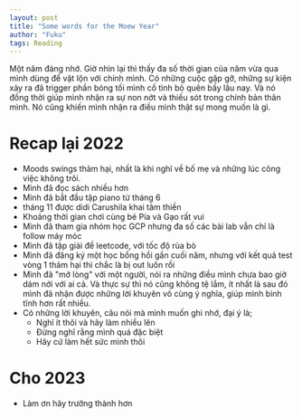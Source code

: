 ```yaml
---
layout: post
title: "Some words for the Moew Year"
author: "Fuku"
tags: Reading
---
```


Một năm đáng nhớ. Giờ nhìn lại thì thấy đa số thời gian của năm vừa qua mình dùng để vật lộn với chính mình.
Có những cuộc gặp gỡ, những sự kiện xảy ra đã trigger phần bóng tối mình cố tình bỏ quên bấy lâu nay.
Và nó đồng thời giúp mình nhận ra sự non nớt và thiếu sót trong chính bản thân mình.
Nó cũng khiến mình nhận ra điều mình thật sự mong muốn là gì.

# Recap lại 2022
- Moods swings thảm hại, nhất là khi nghĩ về bố mẹ và những lúc công việc không trôi.
- Mình đã đọc sách nhiều hơn
- Mình đã bắt đầu tập piano từ tháng 6
- tháng 11 được didi Carushila khai tâm thiền
- Khoảng thời gian chơi cùng bé Pía và Gạo rất vui
- Mình đã tham gia nhóm học GCP nhưng đa số các bài lab vẫn chỉ là follow máy móc
- Mình đã tập giải đề leetcode, với tốc độ rùa bò
- Mình đã đăng ký một học bổng hồi gần cuối năm, nhưng với kết quả test vòng 1 thảm hại thì chắc là bị out luôn rồi
- Mình đã "mở lòng" với một người, nói ra những điều mình chưa bao giờ dám nới với ai cả. Và thực sự thì nó cũng không tệ lắm, ít nhất là sau đó mình đã nhận được những lời khuyên vô cùng ý nghĩa, giúp mình bình tĩnh hơn rất nhiều.
- Có những lời khuyên, câu nói mà mình muốn ghi nhớ, đại ý là;
    - Nghĩ ít thôi và hãy làm nhiều lên
    - Đừng nghĩ rằng mình quá đặc biệt
    - Hãy cứ làm hết sức mình thôi

# Cho 2023
- Làm ơn hãy trưởng thành hơn

